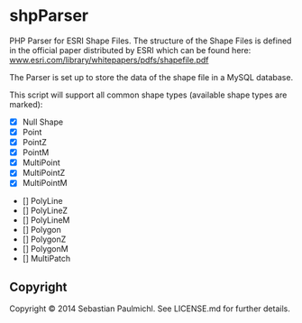 shpParser
=========

PHP Parser for ESRI Shape Files.
The structure of the Shape Files is defined in the official paper distributed by ESRI which can be found here:
www.esri.com/library/whitepapers/pdfs/shapefile.pdf

The Parser is set up to store the data of the shape file in a MySQL database.

This script will support all common shape types (available shape types are marked):

- [x] Null Shape
- [x] Point
- [x] PointZ
- [x] PointM
- [x] MultiPoint
- [x] MultiPointZ
- [x] MultiPointM
- [] PolyLine
- [] PolyLineZ
- [] PolyLineM
- [] Polygon
- [] PolygonZ
- [] PolygonM
- [] MultiPatch


Copyright
---------

Copyright &copy; 2014 Sebastian Paulmichl. See LICENSE.md for further details.
